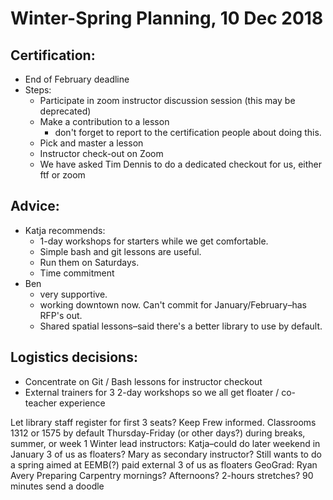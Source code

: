 # Winter-Spring Planning, 10 Dec 2018 
## Certification:
  - End of February deadline
  - Steps:
    - Participate in zoom instructor discussion session (this may be deprecated)
    - Make a contribution to a lesson
      - don't forget to report to the certification people about doing this.
    - Pick and master a lesson
    - Instructor check-out on Zoom
    - We have asked Tim Dennis to do a dedicated checkout for us, either ftf or zoom

## Advice:
- Katja recommends: 
  - 1-day workshops for starters while we get comfortable.  
  - Simple bash and git lessons are useful.  
  - Run them on Saturdays.
  - Time commitment
- Ben 
  - very supportive.
  - working downtown now.  Can't commit for January/February–has RFP's out.
  - Shared spatial lessons–said there's a better library to use by default.

## Logistics decisions:

  - Concentrate on Git / Bash lessons for instructor checkout
  - External trainers for 3 2-day workshops so we all get floater / co-teacher experience


Let library staff register for first 3 seats?
Keep Frew informed.
Classrooms 1312 or 1575 by default
Thursday-Friday (or other days?) during breaks, summer, or week 1
Winter lead instructors:
Katja–could do later weekend in January
3 of us as floaters?  Mary as secondary instructor?
Still wants to do a spring aimed at EEMB(?) 
paid external
3 of us as floaters
GeoGrad: Ryan Avery
Preparing
Carpentry mornings?  Afternoons?
2-hours stretches?
90 minutes
send a doodle
